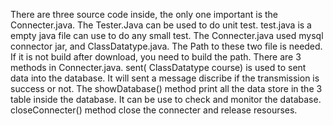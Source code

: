 There are three source code inside,  the only one important is the Connecter.java. The Tester.Java can be used to do unit test. test.java is a empty java file can use to do any small test.
The Connecter.java used mysql connector jar, and ClassDatatype.java. The Path to these two file is needed. If it is not build after download, you need to build the path.
There are 3 methods in Connecter.java. sent( ClassDatatype course) is used to sent data into the database. It will sent a message discribe if the transmission is success or not. 
The showDatabase() method print all the data store in the 3 table inside the database. It can be use to check and monitor the database.
closeConnecter() method close the connecter and release resourses.
